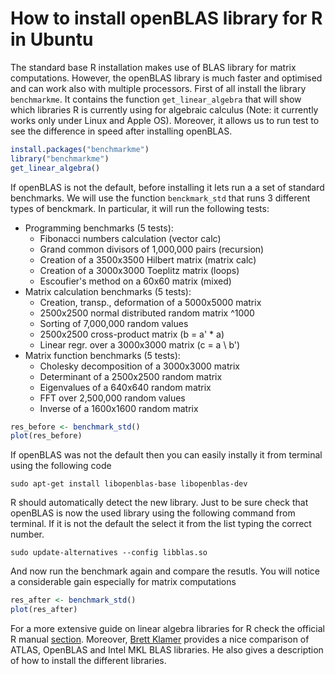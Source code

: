 # How to install openBLAS library for R in Ubuntu

The standard base R installation makes use of BLAS library for matrix computations. However, the openBLAS library is much faster and optimised and can work also with multiple processors. First of all install the library `benchmarkme`. It contains the function `get_linear_algebra` that will show which libraries R is currently using for algebraic calculus (Note: it currently works only under Linux and Apple OS). Moreover, it allows us to run test to see the difference in speed after installing openBLAS.

```r
install.packages("benchmarkme")
library("benchmarkme")
get_linear_algebra()
```
If openBLAS is not the default, before installing it lets run a a set of standard benchmarks. We will use the function `benckmark_std` that runs 3 different types of benckmark. In particular, it will run the following tests:

* Programming benchmarks (5 tests):
  * Fibonacci numbers calculation (vector calc)
  * Grand common divisors of 1,000,000 pairs (recursion)
  * Creation of a 3500x3500 Hilbert matrix (matrix calc)
  * Creation of a 3000x3000 Toeplitz matrix (loops)
  * Escoufier's method on a 60x60 matrix (mixed)
* Matrix calculation benchmarks (5 tests):
	* Creation, transp., deformation of a 5000x5000 matrix
	* 2500x2500 normal distributed random matrix ^1000
	* Sorting of 7,000,000 random values
	* 2500x2500 cross-product matrix (b = a' * a)
	* Linear regr. over a 3000x3000 matrix (c = a \ b')
* Matrix function benchmarks (5 tests):
	* Cholesky decomposition of a 3000x3000 matrix
	* Determinant of a 2500x2500 random matrix
	* Eigenvalues of a 640x640 random matrix
	* FFT over 2,500,000 random values
	* Inverse of a 1600x1600 random matrix

```r
res_before <- benchmark_std()
plot(res_before)
```

If openBLAS was not the default then you can easily instally it from terminal using the following code

```
sudo apt-get install libopenblas-base libopenblas-dev
```

R should automatically detect the new library. Just to be sure check that openBLAS is now the used library using the following command from terminal. If it is not the default the select it from the list typing the correct number.

```
sudo update-alternatives --config libblas.so
```

And now run the benchmark again and compare the resutls. You will notice a considerable gain especially for matrix computations

```r
res_after <- benchmark_std()
plot(res_after)
```

For a more extensive guide on linear algebra libraries for R check the official R manual [section](https://cran.r-project.org/doc/manuals/r-release/R-admin.html#Linear-algebra). Moreover, [Brett Klamer](http://brettklamer.com/diversions/statistical/faster-blas-in-r/) provides a nice comparison of ATLAS, OpenBLAS and Intel MKL BLAS libraries. He also gives a description of how to install the different libraries.
